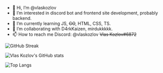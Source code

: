- 👋 Hi, I’m @vlaskozlov
- 👀 I’m interested in discord bot and frontend site development, probably backend. 
- 🌱 I’m currently learning JS, ~~GO~~, HTML, CSS, TS.
- 💞️ I’m collaborating with D4rkKaizen, mirdukkkkk.
- 📫 How to reach me Discord: @vlaskozlov ~~Vlas Kozlov#6872~~

![GitHub Streak](https://github-readme-streak-stats.herokuapp.com/?user=vlaskozlov&theme=dark)

![Vlas Kozlov's GitHub stats](https://github-readme-stats.vercel.app/api?username=vlaskozlov&theme=dark&show_icons=true)

![Top Langs](https://github-readme-stats.vercel.app/api/top-langs/?username=vlaskozlov&layout=compact&theme=dark)


<!---
vlaskozlov/vlaskozlov is a ✨ special ✨ repository because its `README.md` (this file) appears on your GitHub profile.
You can click the Preview link to take a look at your changes.
--->

